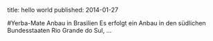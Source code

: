 title: hello world
published: 2014-01-27

#Yerba-Mate Anbau in Brasilien
Es erfolgt ein Anbau in den südlichen Bundesstaaten Rio Grande do Sul, ...
